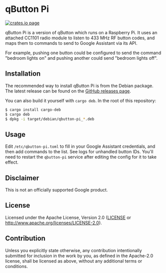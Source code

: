 # qButton Pi

[![crates.io page](https://img.shields.io/crates/v/qbutton-pi.svg)](https://crates.io/crates/qbutton-pi)

qButton Pi is a version of qButton which runs on a Raspberry Pi. It uses an attached CC1101 radio
module to listen to 433 MHz RF button codes, and maps them to commands to send to Google Assistant
via its API.

For example, pushing one button could be configured to send the command "bedroom lights on" and
pushing another could send "bedroom lights off".

## Installation

The recommended way to install qButton Pi is from the Debian package. The latest release can be
found on the [GitHub releases page](https://github.com/qwandor/qbutton-pi/releases).

You can also build it yourself with `cargo deb`. In the root of this repository:

```sh
$ cargo install cargo-deb
$ cargo deb
$ dpkg -i target/debian/qbutton-pi_*.deb
```

## Usage

Edit `/etc/qbutton-pi.toml` to fill in your Google Assistant credentials, and then add commands to
the list. See logs for unhandled button IDs. You'll need to restart the `qbutton-pi` service after
editing the config for it to take effect.

## Disclaimer

This is not an officially supported Google product.

## License

Licensed under the Apache License, Version 2.0 ([LICENSE](LICENSE) or http://www.apache.org/licenses/LICENSE-2.0).

## Contribution

Unless you explicitly state otherwise, any contribution intentionally submitted
for inclusion in the work by you, as defined in the Apache-2.0 license, shall be
licensed as above, without any additional terms or conditions.
